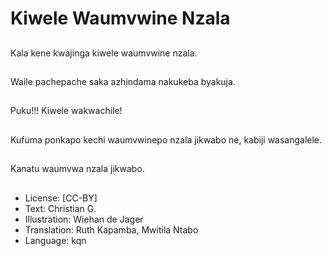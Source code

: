 # Kiwele Waumvwine Nzala

##
Kala kene kwajinga kiwele waumvwine nzala.

##
Waile pachepache saka azhindama nakukeba byakuja.

##
Puku!!! Kiwele wakwachile!

##
Kufuma ponkapo kechi waumvwinepo nzala jikwabo ne, kabiji wasangalele.

##
Kanatu waumvwa nzala jikwabo.

##
* License: [CC-BY]
* Text: Christian G.
* Illustration: Wiehan de Jager
* Translation: Ruth Kapamba, Mwitila Ntabo
* Language: kqn
